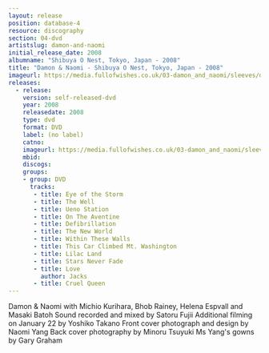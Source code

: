 ```yaml
---
layout: release
position: database-4
resource: discography
section: 04-dvd
artistslug: damon-and-naomi
initial_release_date: 2008
albumname: "Shibuya O Nest, Tokyo, Japan - 2008"
title: "Damon & Naomi - Shibuya O Nest, Tokyo, Japan - 2008"
imageurl: https://media.fullofwishes.co.uk/03-damon_and_naomi/sleeves/damon-and-naomi-shibuya-o-nest-2005.jpg
releases:
  - release:
    version: self-released-dvd
    year: 2008
    releasedate: 2008
    type: dvd
    format: DVD
    label: (no label)
    catno:
    imageurl: https://media.fullofwishes.co.uk/03-damon_and_naomi/sleeves/damon-and-naomi-shibuya-o-nest-2005.jpg
    mbid:
    discogs:
    groups:
    - group: DVD
      tracks:
       - title: Eye of the Storm
       - title: The Well
       - title: Ueno Station
       - title: On The Aventine
       - title: Defibrillation
       - title: The New World
       - title: Within These Walls
       - title: This Car Climbed Mt. Washington
       - title: Lilac Land
       - title: Stars Never Fade
       - title: Love
         author: Jacks
       - title: Cruel Queen
---
```

Damon & Naomi with Michio Kurihara, Bhob Rainey, Helena Espvall and Masaki Batoh
Sound recorded and mixed by Satoru Fujii
Additional filming on January 22 by Yoshiko Takano
Front cover photograph and design by Naomi Yang
Back cover photography by Minoru Tsuyuki
Ms Yang's gowns by Gary Graham

